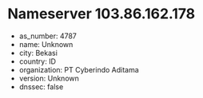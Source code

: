 # Nameserver 103.86.162.178

* as_number: 4787
* name: Unknown
* city: Bekasi
* country: ID
* organization: PT Cyberindo Aditama
* version: Unknown
* dnssec: false
